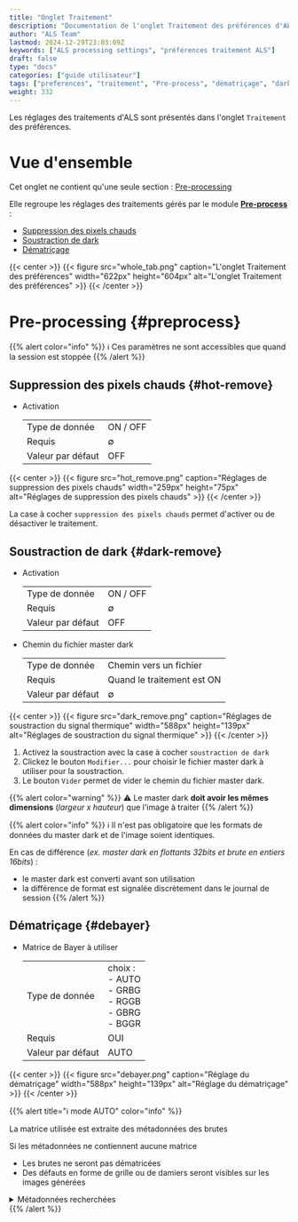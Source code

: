 ```yaml
---
title: "Onglet Traitement"
description: "Documentation de l'onglet Traitement des préférences d'ALS"
author: "ALS Team"
lastmod: 2024-12-29T23:03:09Z
keywords: ["ALS processing settings", "préférences traitement ALS"]
draft: false
type: "docs"
categories: ["guide utilisateur"] 
tags: ["preferences", "traitement", "Pre-process", "dématriçage", "dark", "pixels chauds"]
weight: 332
---
```


Les réglages des traitements d'ALS sont présentés dans l'onglet `Traitement` des préférences.

<div class="row">
<div class="col-md-6">

# Vue d'ensemble

Cet onglet ne contient qu'une seule section : [Pre-processing](#preprocess)

Elle regroupe les réglages des traitements gérés par le module [**Pre-process**](../../modules/preprocess/) :
- [Suppression des pixels chauds](#hot-remove)
- [Soustraction de dark](#dark-remove)
- [Dématriçage](#debayer)

</div>
<div class="col-md-6 d-flex align-items-center justify-content-center">
{{< center >}}
{{< figure src="whole_tab.png"
caption="L'onglet Traitement des préférences"
width="622px"
height="604px"
alt="L'onglet Traitement des préférences" >}}
{{< /center >}}

</div>
</div>

# Pre-processing {#preprocess}

{{% alert color="info" %}}
ℹ️ Ces paramètres ne sont accessibles que quand la session est stoppée
{{% /alert %}}

## Suppression des pixels chauds {#hot-remove}

- Activation

    |           |          |
    |-----------|----------|
    |Type de donnée       | ON / OFF |
    | Requis | ∅        |
    | Valeur par défaut | OFF      |

{{< center >}}
{{< figure src="hot_remove.png"
caption="Réglages de suppression des pixels chauds"
width="259px"
height="75px"
alt="Réglages de suppression des pixels chauds" >}}
{{< /center >}}

La case à cocher `suppression des pixels chauds` permet d'activer ou de désactiver le traitement.

## Soustraction de dark {#dark-remove}

- Activation

    |           |          |
    |-----------|----------|
    |Type de donnée       | ON / OFF |
    | Requis | ∅        |
    | Valeur par défaut | OFF      |

- Chemin du fichier master dark

    |           |                            |
    |-----------|----------------------------|
    |Type de donnée       | Chemin vers un fichier     |
    | Requis | Quand le traitement est ON |
    | Valeur par défaut | ∅                          |

{{< center >}}
{{< figure src="dark_remove.png"
caption="Réglages de soustraction du signal thermique"
width="588px"
height="139px"
alt="Réglages de soustraction du signal thermique" >}}
{{< /center >}}

1. Activez la soustraction avec la case à cocher `soustraction de dark` 
2. Clickez le bouton `Modifier...` pour choisir le fichier master dark à utiliser pour la soustraction.
3. Le bouton `Vider` permet de vider le chemin du fichier master dark.

{{% alert color="warning" %}}
⚠️ Le master dark **doit avoir les mêmes dimensions** (_largeur x hauteur_) que l'image à traiter
{{% /alert %}}

{{% alert color="info" %}}
ℹ️ Il n'est pas obligatoire que les formats de données du master dark et de l'image soient identiques.

  En cas de différence (_ex. master dark en flottants 32bits et brute en entiers 16bits_) : 
  - le master dark est converti avant son utilisation
  - la différence de format est signalée discrètement dans le journal de session
{{% /alert %}}

## Dématriçage {#debayer}

- Matrice de Bayer à utiliser
    
    |           |                                                                   |
    |-----------|-------------------------------------------------------------------|
    |Type de donnée       | choix :<br>- AUTO<br>- GRBG<br>- RGGB<br>- GBRG<br>- BGGR |
    | Requis | OUI                                                               |
    | Valeur par défaut | AUTO                                                              |
    

{{< center >}}
{{< figure src="debayer.png"
caption="Réglage du dématriçage"
width="588px"
height="139px"
alt="Réglage du dématriçage" >}}
{{< /center >}}

{{% alert title="ℹ️ mode AUTO" color="info" %}}

La matrice utilisée est extraite des métadonnées des brutes

Si les métadonnées ne contiennent aucune matrice
  - Les brutes ne seront pas dématricées
  - Des défauts en forme de grille ou de damiers seront visibles sur les images générées

<details>
<summary>Métadonnées recherchées</summary>

- Image au format FITS : entête FITS **BAYERPAT**
- Image au format Raw : entête Exif standard
</details>
{{% /alert %}}
